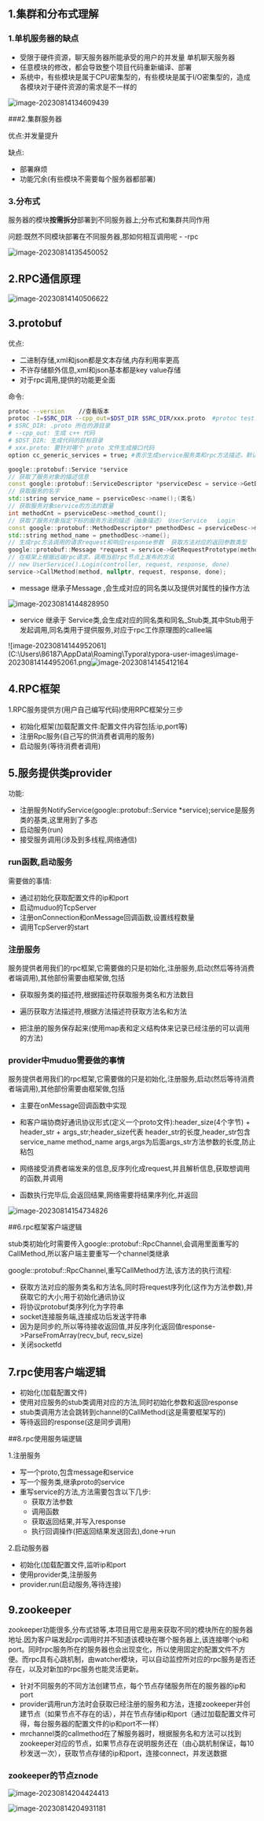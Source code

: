 ## 1.集群和分布式理解

### 1.单机服务器的缺点

- 受限于硬件资源，聊天服务器所能承受的用户的并发量
  单机聊天服务器
- 任意模块的修改，都会导致整个项目代码重新编译、部署
- 系统中，有些模块是属于CPU密集型的，有些模块是属于I/O密集型的，造成各模块对于硬件资源的需求是不一样的

![image-20230814134609439](C:\Users\86187\AppData\Roaming\Typora\typora-user-images\image-20230814134609439.png)

###2.集群服务器

优点:并发量提升

缺点:

- 部署麻烦
- 功能冗余(有些模块不需要每个服务器都部署)

### 3.分布式

服务器的模块**按需拆分**部署到不同服务器上;分布式和集群共同作用

问题:既然不同模块部署在不同服务器,那如何相互调用呢 - -rpc

![image-20230814135450052](C:\Users\86187\AppData\Roaming\Typora\typora-user-images\image-20230814135450052.png)



## 2.RPC通信原理

![image-20230814140506622](C:\Users\86187\AppData\Roaming\Typora\typora-user-images\image-20230814140506622.png)

## 3.protobuf

优点:

- 二进制存储,xml和json都是文本存储,内存利用率更高
- 不许存储额外信息,xml和json基本都是key value存储
- 对于rpc调用,提供的功能更全面

命令:

```bash
protoc --version    //查看版本
protoc -I=$SRC_DIR --cpp_out=$DST_DIR $SRC_DIR/xxx.proto  #protoc test.proto --cpp_out=./
# $SRC_DIR: .proto 所在的源目录
# --cpp_out: 生成 c++ 代码
# $DST_DIR: 生成代码的目标目录
# xxx.proto: 要针对哪个 proto 文件生成接口代码
option cc_generic_services = true; #表示生成service服务类和rpc方法描述，默认不生成

```

```c++
google::protobuf::Service *service
// 获取了服务对象的描述信息
const google::protobuf::ServiceDescriptor *pserviceDesc = service->GetDescriptor();
// 获取服务的名字
std::string service_name = pserviceDesc->name();(类名)
// 获取服务对象service的方法的数量
int methodCnt = pserviceDesc->method_count();
// 获取了服务对象指定下标的服务方法的描述（抽象描述） UserService   Login
const google::protobuf::MethodDescriptor* pmethodDesc = pserviceDesc->method(i);
std::string method_name = pmethodDesc->name();
// 生成rpc方法调用的请求request和响应response参数  获取方法对应的返回参数类型
google::protobuf::Message *request = service->GetRequestPrototype(method).New();
// 在框架上根据远端rpc请求，调用当前rpc节点上发布的方法
// new UserService().Login(controller, request, response, done)
service->CallMethod(method, nullptr, request, response, done);
```



- message 继承子Message ,会生成对应的同名类以及提供对属性的操作方法

![image-20230814144828950](C:\Users\86187\AppData\Roaming\Typora\typora-user-images\image-20230814144828950.png)

- service 继承于 Service类,会生成对应的同名类和同名_Stub类,其中Stub用于发起调用,同名类用于提供服务,对应于rpc工作原理图的callee端

![image-20230814144952061](C:\Users\86187\AppData\Roaming\Typora\typora-user-images\image-20230814144952061.png![image-20230814145412164](C:\Users\86187\AppData\Roaming\Typora\typora-user-images\image-20230814145412164.png)

## 4.RPC框架

1.RPC服务提供方(用户自己编写代码)使用RPC框架分三步

- 初始化框架(加载配置文件:配置文件内容包括:ip,port等)
- 注册Rpc服务(自己写的供消费者调用的服务)
- 启动服务(等待消费者调用)

## 5.服务提供类provider

功能:

- 注册服务NotifyService(google::protobuf::Service *service);service是服务类的基类,这里用到了多态
- 启动服务(run)
- 接受服务调用(涉及到多线程,网络通信)

### run函数,启动服务

需要做的事情:

- 通过初始化获取配置文件的ip和port
- 启动muduo的TcpServer
- 注册onConnection和onMessage回调函数,设置线程数量
- 调用TcpServer的start

### 注册服务

服务提供者用我们的rpc框架,它需要做的只是初始化,注册服务,启动(然后等待消费者端调用),其他部份需要由框架做,包括

- 获取服务类的描述符,根据描述符获取服务类名和方法数目
- 遍历获取方法描述符,根据方法描述符获取方法名和方法

- 把注册的服务保存起来(使用map表和定义结构体来记录已经注册的可以调用的方法)

### provider中muduo需要做的事情

服务提供者用我们的rpc框架,它需要做的只是初始化,注册服务,启动(然后等待消费者端调用),其他部份需要由框架做,包括

- 主要在onMessage回调函数中实现
- 和客户端协商好通讯协议形式(定义一个proto文件):header_size(4个字节) + header_str + args_str;header_size代表 header_str的长度,header_str包含service_name method_name args,args为后面args_str方法参数的长度,防止粘包

- 网络接受消费者端发来的信息,反序列化成request,并且解析信息,获取想调用的函数,并调用
- 函数执行完毕后,会返回结果,网络需要将结果序列化,并返回

![image-20230814154734826](C:\Users\86187\AppData\Roaming\Typora\typora-user-images\image-20230814154734826.png)

##6.rpc框架客户端逻辑

stub类初始化时需要传入google::protobuf::RpcChannel,会调用里面重写的CallMethod,所以客户端主要重写一个channel类继承

google::protobuf::RpcChannel,重写CallMethod方法,该方法的执行流程:

- 获取方法对应的服务类名和方法名,同时将request序列化(这作为方法参数),并获取它的大小;用于初始化通讯协议
- 将协议protobuf类序列化为字符串
- socket连接服务端,连接成功后发送字符串
- 因为是同步的,所以等待接收返回值,并反序列化返回值response->ParseFromArray(recv_buf, recv_size)
- 关闭socketfd

## 7.rpc使用客户端逻辑

- 初始化(加载配置文件)
- 使用对应服务的stub类调用对应的方法,同时初始化参数和返回response
- stub类调用方法会跳转到channel的CallMethod(这是需要框架写的)
- 等待返回的response(这是同步调用)

##8.rpc使用服务端逻辑

1.注册服务

- 写一个proto,包含message和service
- 写一个服务类,继承proto的service
- 重写service的方法,方法需要包含以下几步:
  - 获取方法参数
  - 调用函数
  - 获取返回结果,并写入response
  - 执行回调操作(把返回结果发送回去),done->run

2.启动服务器

- 初始化(加载配置文件,监听ip和port
- 使用provider类,注册服务
- provider.run(启动服务,等待连接)

## 9.zookeeper

zookeeper功能很多,分布式锁等,本项目用它是用来获取不同的模块所在的服务器地址.因为客户端发起rpc调用时并不知道该模块在哪个服务器上,该连接哪个ip和port。同时rpc服务所在的服务器也会出现变化，所以使用固定的配置文件不方便。而rpc具有心跳机制，由watcher模块，可以自动监控所对应的rpc服务是否还存在，以及对新加的rpc服务也能灵活更新。

- 针对不同服务的不同方法创建节点，每个节点存储服务所在的服务器的ip和port
- provider调用run方法时会获取已经注册的服务和方法，连接zookeeper并创建节点（如果节点不存在的话），并在节点存储ip和port（通过加载配置文件可得，每台服务器的配置文件的ip和port不一样）
- mrchannel类的callmethod在了解服务器时，根据服务名和方法可以找到zookeeper对应的节点，如果节点存在说明服务还在（由心跳机制保证，每10秒发送一次），获取节点存储的ip和port，连接connect，并发送数据

### zookeeper的节点znode

 ![image-20230814204424413](C:\Users\86187\AppData\Roaming\Typora\typora-user-images\image-20230814204424413.png)

![image-20230814204931181](C:\Users\86187\AppData\Roaming\Typora\typora-user-images\image-20230814204931181.png)